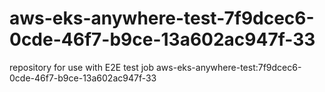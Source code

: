 # aws-eks-anywhere-test-7f9dcec6-0cde-46f7-b9ce-13a602ac947f-33
repository for use with E2E test job aws-eks-anywhere-test:7f9dcec6-0cde-46f7-b9ce-13a602ac947f-33
